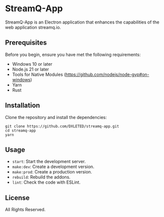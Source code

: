 # StreamQ-App

StreamQ-App is an Electron application that enhances the capabilities of the web application streamq.io.

## Prerequisites

Before you begin, ensure you have met the following requirements:

- Windows 10 or later
- Node.js 21 or later
- Tools for Native Modules (https://github.com/nodejs/node-gyp#on-windows)
- Yarn
- Rust

## Installation

Clone the repository and install the dependencies:
```
git clone https://github.com/DXLETED/streamq-app.git
cd streamq-app
yarn
```

## Usage

- `start`: Start the development server.
- `make:dev`: Create a development version.
- `make:prod`: Create a production version.
- `rebuild`: Rebuild the addons.
- `lint`: Check the code with ESLint.

## License

All Rights Reserved.